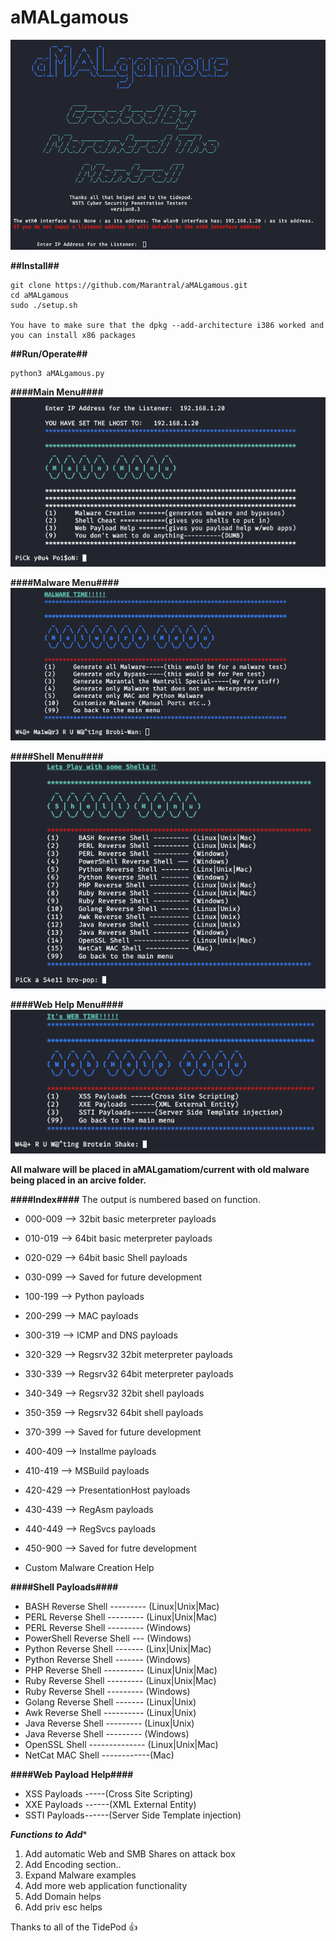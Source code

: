 # aMALgamous

![GitHub Logo](/imgs/aMAL.png)

**##Install##**
```
git clone https://github.com/Marantral/aMALgamous.git
cd aMALgamous 
sudo ./setup.sh 

You have to make sure that the dpkg --add-architecture i386 worked and you can install x86 packages
```
**##Run/Operate##**
```
python3 aMALgamous.py
```
**####Main Menu####** <br />
![Alt MM](/imgs/1.png)

**####Malware Menu####** <br />
![Alt Mal](/imgs/2.png)

**####Shell Menu####** <br />
![Alt She](/imgs/3.png)

**####Web Help Menu####** <br />
![Alt Web](/imgs/4.png)

**All malware will be placed in aMALgamatiom/current with old malware being placed in an arcive folder.**

**####Index####**
The output is numbered based on function.
- 000-009 --> 32bit basic meterpreter payloads 
- 010-019 --> 64bit basic meterpreter payloads 
- 020-029 --> 64bit basic Shell payloads 
- 030-099 --> Saved for future development 
- 100-199 --> Python payloads 
- 200-299 --> MAC payloads 
- 300-319 --> ICMP and DNS payloads 
- 320-329 --> Regsrv32 32bit meterpreter payloads 
- 330-339 --> Regsrv32 64bit meterpreter payloads 
- 340-349 --> Regsrv32 32bit shell payloads 
- 350-359 --> Regsrv32 64bit shell payloads 
- 370-399 --> Saved for future development 
- 400-409 --> Installme payloads
- 410-419 --> MSBuild payloads 
- 420-429 --> PresentationHost payloads
- 430-439 --> RegAsm payloads 
- 440-449 --> RegSvcs payloads 
- 450-900 --> Saved for futre development

- Custom Malware Creation Help 

**####Shell Payloads####**
- BASH Reverse Shell --------- (Linux|Unix|Mac)
- PERL Reverse Shell --------- (Linux|Unix|Mac)
- PERL Reverse Shell --------- (Windows)
- PowerShell Reverse Shell --- (Windows)
- Python Reverse Shell ------- (Linx|Unix|Mac)
- Python Reverse Shell ------- (Windows)
- PHP Reverse Shell ---------- (Linux|Unix|Mac)
- Ruby Reverse Shell --------- (Linux|Unix|Mac)
- Ruby Reverse Shell --------- (Windows)
- Golang Reverse Shell ------- (Linux|Unix)
- Awk Reverse Shell ---------- (Linux|Unix)
- Java Reverse Shell --------- (Linux|Unix)
- Java Reverse Shell --------- (Windows)
- OpenSSL Shell -------------- (Linux|Unix|Mac)
- NetCat MAC Shell ------------(Mac) 

**####Web Payload Help####**
- XSS Payloads -----(Cross Site Scripting)
- XXE Payloads ------(XML External Entity)
- SSTI Payloads------(Server Side Template injection)


***********Functions to Add************ 
1. Add automatic Web and SMB Shares on attack box
2. Add Encoding section..
3. Expand Malware examples
4. Add more web application functionality 
5. Add Domain helps
6. Add priv esc helps 

Thanks to all of the TidePod :+1:

